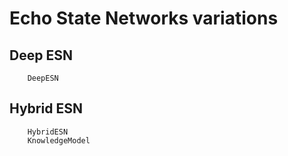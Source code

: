 # Echo State Networks variations

## Deep ESN

```@docs
    DeepESN
```

## Hybrid ESN

```@docs
    HybridESN
    KnowledgeModel
```
